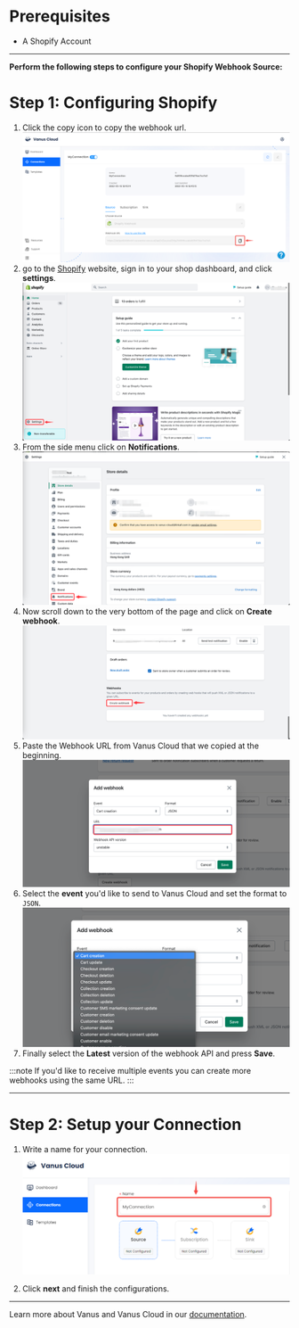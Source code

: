 # 
# Prerequisites

- A Shopify Account

---

**Perform the following steps to configure your Shopify Webhook Source:**

# Step 1: Configuring Shopify

1. Click the copy icon to copy the webhook url.
![](images/copywebhook.png)
2. go to the [Shopify](https://shopify.com) website, sign in to your shop dashboard, and click **settings**.
![](images/img.png)
3. From the side menu click on **Notifications**.
![](images/img_1.png)
4. Now scroll down to the very bottom of the page and click on **Create webhook**.
![](images/img_2.png)
5. Paste the Webhook URL from Vanus Cloud that we copied at the beginning. 
![](images/img_3.png)
6. Select the **event** you'd like to send to Vanus Cloud and set the format to `JSON`.
![](images/img_4.png)
7. Finally select the **Latest** version of the webhook API and press **Save**.

:::note
If you'd like to receive multiple events you can create more webhooks using the same URL.
:::

---

# Step 2: Setup your Connection

1. Write a name for your connection.
   ![img.png](images/1.png)

2. Click **next** and finish the configurations.

---

Learn more about Vanus and Vanus Cloud in our [documentation](https://docs.vanus.ai).
